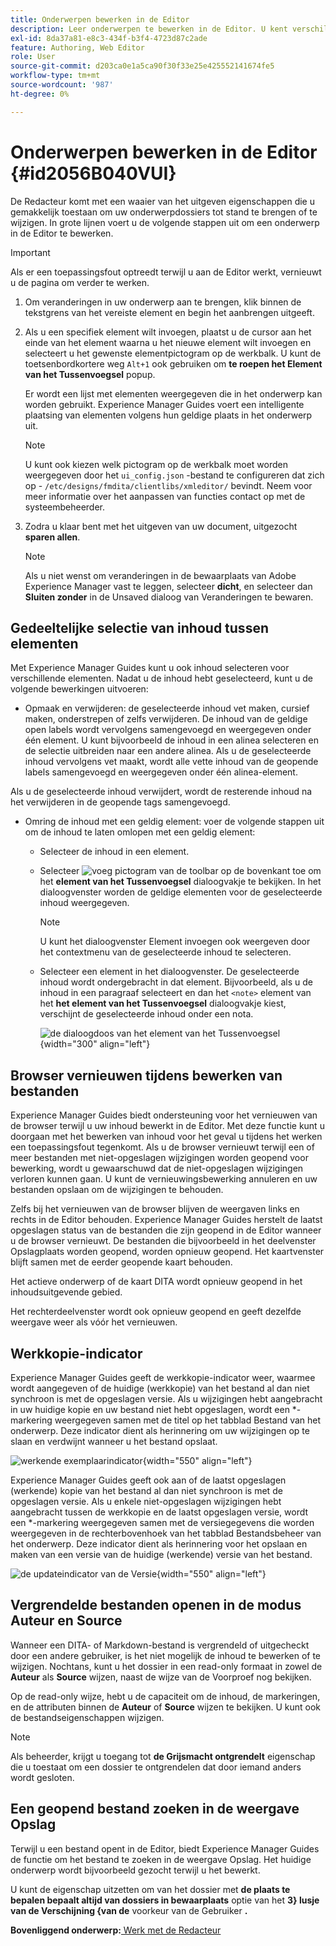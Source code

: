 ```yaml
---
title: Onderwerpen bewerken in de Editor
description: Leer onderwerpen te bewerken in de Editor. U kent verschillende bewerkingsfuncties om uw onderwerpbestanden in AEM Guides te wijzigen.
exl-id: 8da37a81-e8c3-434f-b3f4-4723d87c2ade
feature: Authoring, Web Editor
role: User
source-git-commit: d203ca0e1a5ca90f30f33e25e425552141674fe5
workflow-type: tm+mt
source-wordcount: '987'
ht-degree: 0%

---
```


# Onderwerpen bewerken in de Editor {#id2056B040VUI}

De Redacteur komt met een waaier van het uitgeven eigenschappen die u gemakkelijk toestaan om uw onderwerpdossiers tot stand te brengen of te wijzigen. In grote lijnen voert u de volgende stappen uit om een onderwerp in de Editor te bewerken.

>[!IMPORTANT]
>
> Als er een toepassingsfout optreedt terwijl u aan de Editor werkt, vernieuwt u de pagina om verder te werken.

1. Om veranderingen in uw onderwerp aan te brengen, klik binnen de tekstgrens van het vereiste element en begin het aanbrengen uitgeeft.

1. Als u een specifiek element wilt invoegen, plaatst u de cursor aan het einde van het element waarna u het nieuwe element wilt invoegen en selecteert u het gewenste elementpictogram op de werkbalk. U kunt de toetsenbordkortere weg `Alt+1` ook gebruiken om **te roepen het Element van het Tussenvoegsel** popup.

   Er wordt een lijst met elementen weergegeven die in het onderwerp kan worden gebruikt. Experience Manager Guides voert een intelligente plaatsing van elementen volgens hun geldige plaats in het onderwerp uit.

   >[!NOTE]
   >
   > U kunt ook kiezen welk pictogram op de werkbalk moet worden weergegeven door het `ui_config.json` -bestand te configureren dat zich op - `/etc/designs/fmdita/clientlibs/xmleditor/` bevindt. Neem voor meer informatie over het aanpassen van functies contact op met de systeembeheerder.

1. Zodra u klaar bent met het uitgeven van uw document, uitgezocht **sparen allen**.

   >[!NOTE]
   >
   > Als u niet wenst om veranderingen in de bewaarplaats van Adobe Experience Manager vast te leggen, selecteer **dicht**, en selecteer dan **Sluiten zonder** in de Unsaved dialoog van Veranderingen te bewaren.


## Gedeeltelijke selectie van inhoud tussen elementen

Met Experience Manager Guides kunt u ook inhoud selecteren voor verschillende elementen. Nadat u de inhoud hebt geselecteerd, kunt u de volgende bewerkingen uitvoeren:

- Opmaak en verwijderen: de geselecteerde inhoud vet maken, cursief maken, onderstrepen of zelfs verwijderen. De inhoud van de geldige open labels wordt vervolgens samengevoegd en weergegeven onder één element. U kunt bijvoorbeeld de inhoud in een alinea selecteren en de selectie uitbreiden naar een andere alinea. Als u de geselecteerde inhoud vervolgens vet maakt, wordt alle vette inhoud van de geopende labels samengevoegd en weergegeven onder één alinea-element.

Als u de geselecteerde inhoud verwijdert, wordt de resterende inhoud na het verwijderen in de geopende tags samengevoegd.

- Omring de inhoud met een geldig element: voer de volgende stappen uit om de inhoud te laten omlopen met een geldig element:

   - Selecteer de inhoud in een element.
   - Selecteer ![ voeg ](images/Add_icon.svg) pictogram van de toolbar op de bovenkant toe om het **element van het Tussenvoegsel** dialoogvakje te bekijken. In het dialoogvenster worden de geldige elementen voor de geselecteerde inhoud weergegeven.

     >[!NOTE]
     >
     > U kunt het dialoogvenster Element invoegen ook weergeven door het contextmenu van de geselecteerde inhoud te selecteren.

   - Selecteer een element in het dialoogvenster. De geselecteerde inhoud wordt ondergebracht in dat element. Bijvoorbeeld, als u de inhoud in een paragraaf selecteert en dan het `<note>` element van het **het element van het Tussenvoegsel** dialoogvakje kiest, verschijnt de geselecteerde inhoud onder een nota.

     ![ de dialoogdoos van het element van het Tussenvoegsel ](./images/insert-element-editor.png) {width="300" align="left"}

## Browser vernieuwen tijdens bewerken van bestanden

Experience Manager Guides biedt ondersteuning voor het vernieuwen van de browser terwijl u uw inhoud bewerkt in de Editor. Met deze functie kunt u doorgaan met het bewerken van inhoud voor het geval u tijdens het werken een toepassingsfout tegenkomt. Als u de browser vernieuwt terwijl een of meer bestanden met niet-opgeslagen wijzigingen worden geopend voor bewerking, wordt u gewaarschuwd dat de niet-opgeslagen wijzigingen verloren kunnen gaan. U kunt de vernieuwingsbewerking annuleren en uw bestanden opslaan om de wijzigingen te behouden.

Zelfs bij het vernieuwen van de browser blijven de weergaven links en rechts in de Editor behouden. Experience Manager Guides herstelt de laatst opgeslagen status van de bestanden die zijn geopend in de Editor wanneer u de browser vernieuwt. De bestanden die bijvoorbeeld in het deelvenster Opslagplaats worden geopend, worden opnieuw geopend. Het kaartvenster blijft samen met de eerder geopende kaart behouden.

Het actieve onderwerp of de kaart DITA wordt opnieuw geopend in het inhoudsuitgevende gebied.

Het rechterdeelvenster wordt ook opnieuw geopend en geeft dezelfde weergave weer als vóór het vernieuwen.

## Werkkopie-indicator

Experience Manager Guides geeft de werkkopie-indicator weer, waarmee wordt aangegeven of de huidige \(werkkopie\) van het bestand al dan niet synchroon is met de opgeslagen versie. Als u wijzigingen hebt aangebracht in uw huidige kopie en uw bestand niet hebt opgeslagen, wordt een \*-markering weergegeven samen met de titel op het tabblad Bestand van het onderwerp. Deze indicator dient als herinnering om uw wijzigingen op te slaan en verdwijnt wanneer u het bestand opslaat.

![ werkende exemplaarindicator ](images/working-copy-text-update-indicator.png){width="550" align="left"}

Experience Manager Guides geeft ook aan of de laatst opgeslagen \(werkende\) kopie van het bestand al dan niet synchroon is met de opgeslagen versie. Als u enkele niet-opgeslagen wijzigingen hebt aangebracht tussen de werkkopie en de laatst opgeslagen versie, wordt een \*-markering weergegeven samen met de versiegegevens die worden weergegeven in de rechterbovenhoek van het tabblad Bestandsbeheer van het onderwerp. Deze indicator dient als herinnering voor het opslaan en maken van een versie van de huidige \(werkende\) versie van het bestand.

![ de updateindicator van de Versie ](images/version-update-indicator.png){width="550" align="left"}


## Vergrendelde bestanden openen in de modus Auteur en Source

Wanneer een DITA- of Markdown-bestand is vergrendeld of uitgecheckt door een andere gebruiker, is het niet mogelijk de inhoud te bewerken of te wijzigen. Nochtans, kunt u het dossier in een read-only formaat in zowel de **Auteur** als **Source** wijzen, naast de **&#x200B;**&#x200B;wijze van de Voorproef nog bekijken.

Op de read-only wijze, hebt u de capaciteit om de inhoud, de markeringen, en de attributen binnen de **Auteur** of **Source** wijzen te bekijken. U kunt ook de bestandseigenschappen wijzigen.

>[!NOTE]
>
> Als beheerder, krijgt u toegang tot **de Grijsmacht ontgrendelt** eigenschap die u toestaat om een dossier te ontgrendelen dat door iemand anders wordt gesloten.

<!-- This is no more available -->
<!--
The toolbar displays the following icons for read-only access:

- Toggle Tags view
- Version History
- Version Label

Experience Manager Guides also displays a **Read only access** indicator near the version number.
 
![view read only file in author mode](images/locked-file-editor.png)

You can access the **Layout** view for read-only DITA maps. This view lets you see the DITA map and its properties but prevents edits.

>[!NOTE]
>
> Your folder-level administrative users must update *ui_config.json* so that you can harmoniously access the read-only files in the  Author, Source, and Layout modes.

 -->

## Een geopend bestand zoeken in de weergave Opslag

Terwijl u een bestand opent in de Editor, biedt Experience Manager Guides de functie om het bestand te zoeken in de weergave Opslag. Het huidige onderwerp wordt bijvoorbeeld gezocht terwijl u het bewerkt.

U kunt de eigenschap uitzetten om van het dossier met **de plaats te bepalen bepaalt altijd van dossiers in bewaarplaats** optie van het **3&rbrace; lusje van de Verschijning &lbrace;van de** voorkeur van de Gebruiker **.**


**Bovenliggend onderwerp:**&#x200B;[ Werk met de Redacteur ](web-editor.md)
